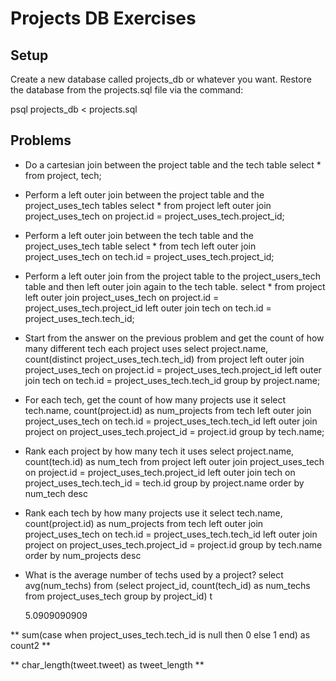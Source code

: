 # Projects DB Exercises

## Setup

Create a new database called projects_db or whatever you want. Restore the database from the projects.sql file via the command:

psql projects_db < projects.sql

## Problems

* Do a cartesian join between the project table and the tech table
  select * from project, tech;

* Perform a left outer join between the project table and the project_uses_tech tables
  select * from project
  left outer join
  project_uses_tech on project.id = project_uses_tech.project_id;

* Perform a left outer join between the tech table and the project_uses_tech table
  select * from tech
  left outer join
  project_uses_tech on tech.id = project_uses_tech.project_id;

* Perform a left outer join from the project table to the project_users_tech table and then left outer join again to the tech table.
  select * from project
  left outer join
  project_uses_tech on project.id = project_uses_tech.project_id
  left outer join
  tech on tech.id = project_uses_tech.tech_id;

* Start from the answer on the previous problem and get the count of how many different tech each project uses
  select
    project.name, count(distinct project_uses_tech.tech_id)
  from project
  left outer join
    project_uses_tech on project.id = project_uses_tech.project_id
  left outer join
    tech on tech.id = project_uses_tech.tech_id
  group by
    project.name;

* For each tech, get the count of how many projects use it
  select
    tech.name, count(project.id) as num_projects
  from
    tech
  left outer join
    project_uses_tech on tech.id = project_uses_tech.tech_id
  left outer join
    project on project_uses_tech.project_id = project.id
  group by
    tech.name;

* Rank each project by how many tech it uses
  select
    project.name, count(tech.id) as num_tech
  from
    project
  left outer join
    project_uses_tech on  project.id = project_uses_tech.project_id
  left outer join
    tech on project_uses_tech.tech_id = tech.id
  group by
    project.name
  order by
    num_tech desc

* Rank each tech by how many projects use it
  select
    tech.name, count(project.id) as num_projects
  from
    tech
  left outer join
    project_uses_tech on tech.id = project_uses_tech.tech_id
  left outer join
    project on project_uses_tech.project_id = project.id
  group by
    tech.name
  order by
    num_projects desc

* What is the average number of techs used by a project?
  select
    avg(num_techs)
  from
  (select
    project_id, count(tech_id) as num_techs
  from
    project_uses_tech
  group by
    project_id) t

  5.0909090909

**
  sum(case when project_uses_tech.tech_id is null then 0 else 1 end) as count2
**

**
  char_length(tweet.tweet) as tweet_length
**
